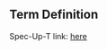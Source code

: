 ## Term Definition

Spec-Up-T link: <a href='https://weboftrust.github.io/WOT-terms/docs/glossary/KAWA'>here</a>
